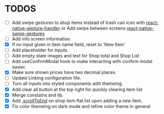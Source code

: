 # TODOS

* [ ] Add swipe gestures to shop items instead of trash can icon with [react-native-gesture-handler](https://docs.swmansion.com/react-native-gesture-handler/docs/example) or Add swipe between screens [react-native-swipe-gestures](https://www.npmjs.com/package/react-native-swipe-gestures)
* [ ] Add info screen information.
* [X] If no input given in item name field, reset to 'New Item'
* [ ] Add placeholder for inputs.
* [ ] Add empty state images and text for Shop total and Shop List
* [ ] Add useConfirmModal hook to make interacting with confirm modal easier.
* [X] Make sure shown prices have two decimal places.
* [ ] Update Linking configuration file.
* [ ] Turn all inputs into styled components with themeing.
* [X] Add clear all button at the top right for quickly clearing item list
* [X] Merge constatns and lib.
* [X] Add [.scrollToEnd](https://reactnative.dev/docs/flatlist#scrolltoend) on shop item flat list upon adding a new item.
* [X] Fix color themeing on dark mode and refine color theme in general